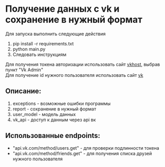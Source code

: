 # Получение данных с vk и сохранение в нужный формат
Для запуска выполнить следующие действия <br/>
1.  pip install -r requirements.txt 
2.  python main.py
3.  Следовать инструкциям

Для получения токена авторизации использовать сайт [vkhost](https://vkhost.github.io), выбрав пункт "Vk Admin" </br>
Для получение id нужного пользователя использовать сайт  [vk](https://vk.com/linkapp)

## Описание:
1.  exceptions - возможные ошибки программы
2.  report - сохранение в нужный формат
3.  user_model - модель данных
4.  vk_api - доступ к данным через api вк

## Использованные endpoints:
-   "api.vk.com/method/users.get" - для проверки подлинности токена
-   "api.vk.com/method/friends.get" - для получения списка друзей нужного пользователя